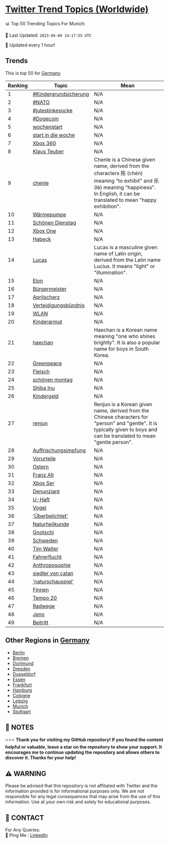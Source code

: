 [Twitter Trend Topics (Worldwide)](https://github.com/ErcinDedeoglu/Twitter-Trend-Topics)
==========


📊 Top 50 Trending Topics For Munich

📆 Last Updated: `2023-04-04 14:17:55 UTC`

🔧 Updated every 1 hour!


## Trends

This is top 50 for [Germany](</Germany>)

| Ranking | Topic | Mean |
| ------- | ------------ | ------------ |
| 1 | [#Kindergrundsicherung](http://twitter.com/search?q=%23Kindergrundsicherung) | N/A |
| 2 | [#NATO](http://twitter.com/search?q=%23NATO) | N/A |
| 3 | [#julestinkesocke](http://twitter.com/search?q=%23julestinkesocke) | N/A |
| 4 | [#Dogecoin](http://twitter.com/search?q=%23Dogecoin) | N/A |
| 5 | [wochenstart](http://twitter.com/search?q=wochenstart) | N/A |
| 6 | [start in die woche](http://twitter.com/search?q=start+in+die+woche) | N/A |
| 7 | [Xbox 360](http://twitter.com/search?q=Xbox+360) | N/A |
| 8 | [Klaus Teuber](http://twitter.com/search?q=Klaus+Teuber) | N/A |
| 9 | [chenle](http://twitter.com/search?q=chenle) | Chenle is a Chinese given name, derived from the characters 陈 (chén) meaning "to exhibit" and 乐 (lè) meaning "happiness". In English, it can be translated to mean "happy exhibition". |
| 10 | [Wärmepumpe](http://twitter.com/search?q=W%c3%a4rmepumpe) | N/A |
| 11 | [Schönen Dienstag](http://twitter.com/search?q=Sch%c3%b6nen+Dienstag) | N/A |
| 12 | [Xbox One](http://twitter.com/search?q=Xbox+One) | N/A |
| 13 | [Habeck](http://twitter.com/search?q=Habeck) | N/A |
| 14 | [Lucas](http://twitter.com/search?q=Lucas) | Lucas is a masculine given name of Latin origin, derived from the Latin name Lucius. It means "light" or "illumination". |
| 15 | [Elon](http://twitter.com/search?q=Elon) | N/A |
| 16 | [Bürgermeister](http://twitter.com/search?q=B%c3%bcrgermeister) | N/A |
| 17 | [Aprilscherz](http://twitter.com/search?q=Aprilscherz) | N/A |
| 18 | [Verteidigungsbündnis](http://twitter.com/search?q=Verteidigungsb%c3%bcndnis) | N/A |
| 19 | [WLAN](http://twitter.com/search?q=WLAN) | N/A |
| 20 | [Kinderarmut](http://twitter.com/search?q=Kinderarmut) | N/A |
| 21 | [haechan](http://twitter.com/search?q=haechan) | Haechan is a Korean name meaning "one who shines brightly". It is also a popular name for boys in South Korea. |
| 22 | [Greenpeace](http://twitter.com/search?q=Greenpeace) | N/A |
| 23 | [Fleisch](http://twitter.com/search?q=Fleisch) | N/A |
| 24 | [schönen montag](http://twitter.com/search?q=sch%c3%b6nen+montag) | N/A |
| 25 | [Shiba Inu](http://twitter.com/search?q=Shiba+Inu) | N/A |
| 26 | [Kindergeld](http://twitter.com/search?q=Kindergeld) | N/A |
| 27 | [renjun](http://twitter.com/search?q=renjun) | Renjun is a Korean given name, derived from the Chinese characters for "person" and "gentle". It is typically given to boys and can be translated to mean "gentle person". |
| 28 | [Auffrischungsimpfung](http://twitter.com/search?q=Auffrischungsimpfung) | N/A |
| 29 | [Vorurteile](http://twitter.com/search?q=Vorurteile) | N/A |
| 30 | [Ostern](http://twitter.com/search?q=Ostern) | N/A |
| 31 | [Franz Alt](http://twitter.com/search?q=Franz+Alt) | N/A |
| 32 | [Xbox Ser](http://twitter.com/search?q=Xbox+Ser) | N/A |
| 33 | [Denunziant](http://twitter.com/search?q=Denunziant) | N/A |
| 34 | [U-Haft](http://twitter.com/search?q=U-Haft) | N/A |
| 35 | [Vogel](http://twitter.com/search?q=Vogel) | N/A |
| 36 | ['Überbelichtet'](http://twitter.com/search?q=%27%c3%9cberbelichtet%27) | N/A |
| 37 | [Naturheilkunde](http://twitter.com/search?q=Naturheilkunde) | N/A |
| 38 | [Gnotschi](http://twitter.com/search?q=Gnotschi) | N/A |
| 39 | [Schweden](http://twitter.com/search?q=Schweden) | N/A |
| 40 | [Tim Walter](http://twitter.com/search?q=Tim+Walter) | N/A |
| 41 | [Fahrerflucht](http://twitter.com/search?q=Fahrerflucht) | N/A |
| 42 | [Anthroposophie](http://twitter.com/search?q=Anthroposophie) | N/A |
| 43 | [siedler von catan](http://twitter.com/search?q=siedler+von+catan) | N/A |
| 44 | ['naturschauspiel'](http://twitter.com/search?q=%27naturschauspiel%27) | N/A |
| 45 | [Finnen](http://twitter.com/search?q=Finnen) | N/A |
| 46 | [Tempo 20](http://twitter.com/search?q=Tempo+20) | N/A |
| 47 | [Radwege](http://twitter.com/search?q=Radwege) | N/A |
| 48 | [Jeno](http://twitter.com/search?q=Jeno) | N/A |
| 49 | [Beitritt](http://twitter.com/search?q=Beitritt) | N/A |



## Other Regions in [Germany](</Germany>)

* [Berlin](</Germany/Berlin.md>)
* [Bremen](</Germany/Bremen.md>)
* [Dortmund](</Germany/Dortmund.md>)
* [Dresden](</Germany/Dresden.md>)
* [Dusseldorf](</Germany/Dusseldorf.md>)
* [Essen](</Germany/Essen.md>)
* [Frankfurt](</Germany/Frankfurt.md>)
* [Hamburg](</Germany/Hamburg.md>)
* [Cologne](</Germany/Cologne.md>)
* [Leipzig](</Germany/Leipzig.md>)
* [Munich](</Germany/Munich.md>)
* [Stuttgart](</Germany/Stuttgart.md>)



## 📝 NOTES

⭐⭐⭐ **Thank you for visiting my GitHub repository! If you found the content helpful or valuable, leave a star on the repository to show your support. It encourages me to continue updating the repository and allows others to discover it. Thanks for your help!**


## ⚠️ WARNING

Please be advised that this repository is not affiliated with Twitter and the information provided is for informational purposes only. We are not responsible for any legal consequences that may arise from the use of this information. Use at your own risk and solely for educational purposes.


## 📨 CONTACT

 For Any Queries:  
            🏓 Ping Me : [LinkedIn](https://www.linkedin.com/in/ercindedeoglu/)
